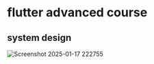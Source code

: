 # flutter advanced course


## system design


![Screenshot 2025-01-17 222755](https://github.com/user-attachments/assets/4604782b-cd48-454c-958e-95b7175b2cc0)
